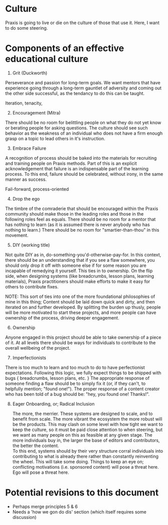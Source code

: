 # Culture

Praxis is going to live or die on the culture of those that use it.  Here, I want to do some steering.

# Components of an effective educational culture

1. Grit (Duckworth)

Perseverance and passion for long-term goals.  We want mentors that have experience going through a long-term gauntlet of adversity and coming out the other side successful, as the tendancy to do this can be taught.

Iteration, tenacity, 

2. Encouragement (Mitra)

There should be no room for belittling people on what they do not yet know or berating people for asking questions.  The culture should see such behavior as the weakness of an individual who does not have a firm enough grasp on a topic to lead others in it's instruction.  

3. Embrace Failure

A recognition of process should be baked into the materials for recruiting and training people on Praxis methods.  Part of this is an explicit acknowledgement that failure is an indispensable part of the learning process.  To this end, failure should be celebrated, without irony, in the same manner as success.

Fail-forward, process-oriented

4. Drop the ego

The timbre of the comraderie that should be encouraged within the Praxis community should make those in the leading roles and those in the following roles feel as equals.  There should be no room for a mentor that has nothing to learn (as it is assumed there is never anybody who has nothing to learn.)  There should be no room for "smartier-than-thou" in this movement.

5. DIY (working title)

Not quite DIY as in, do-something-you'd-otherwise-pay-for.  In this context, there should be an understanding that if you see a flaw somewhere, you should only drop it off with someone else if for some reason you are incapable of remedying it yourself.  This ties in to ownership.  On the flip side, when designing systems (like breadcrumbs, lesson plans, learning materials), Praxis practitioners should make efforts to make it easy for others to contribute fixes.

NOTE: This sort of ties into one of the more foundational philosophies of mine in this thing;  Content should be laid down quick and dirty, and then iterated on and further developed.  By splitting the burden up thusly, people will be more motivated to start these projects, and more people can have ownership of the process, driving deeper engagement.

6. Ownership

Anyone engaged in this project should be able to take ownership of a piece of it.  At all levels there should be ways for individuals to contribute to the overall wellbeing of the project. 

7. Imperfectionists

There is too much to learn and too much to do to have perfectionist expectations.  Following this logic, we fully expect things to be shipped with bugs { breadcrumbs, lesson plans, etc. } The appropriate response of someone finding a flaw should be to simply fix it (or, if they can't, to helpfully mention; "found one!").  The proper response of a content creator who has been told of a bug should be: "hey, you found one!  Thanks!".

8. Eager Onboarding, or; Radical Inclusion

	The more, the merrier.  These systems are designed to scale, and to benefit from scale.  The more vibrant the ecosystem the more robust will be the products.  This may clash on some level with how tight we want to keep the culture, so it must be paid close attention to when steering, but we want as many people on this as feasible at any given stage.  The more individuals buy in, the larger the base of editors and contributors, the better the content.  
	To this end, systems should by their very structure corral individuals into contributing to what is already there rather than constantly reinventing the wheel.  This will take some doing.  Things to keep an eye on; conflicting motivations (i.e. sponsored content) will pose a threat here.  Ego will pose a threat here.
	
# Potential revisions to this document

 - Perhaps merge principles 5 & 6
 - Needs a 'how we gon do dis' section (which itself requires some discussion)
